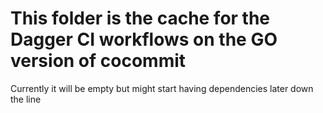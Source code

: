 # This folder is the cache for the Dagger CI workflows on the GO version of cocommit

Currently it will be empty but might start having dependencies later down the line